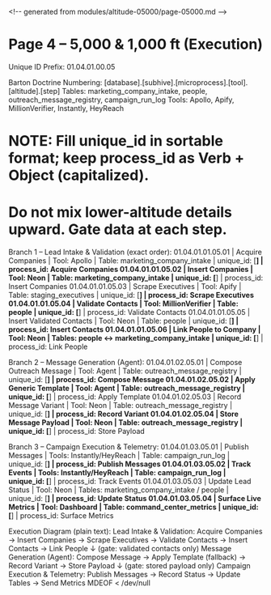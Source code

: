 <\!-- generated from modules/altitude-05000/page-05000.md -->
# Page 4 – 5,000 & 1,000 ft (Execution)
Unique ID Prefix: 01.04.01.00.05

Barton Doctrine Numbering: [database].[subhive].[microprocess].[tool].[altitude].[step]
Tables: marketing_company_intake, people, outreach_message_registry, campaign_run_log
Tools: Apollo, Apify, MillionVerifier, Instantly, HeyReach

# NOTE: Fill unique_id in sortable format; keep process_id as Verb + Object (capitalized).
# Do not mix lower-altitude details upward. Gate data at each step.

Branch 1 – Lead Intake & Validation (exact order):
01.04.01.01.05.01 | Acquire Companies | Tool: Apollo | Table: marketing_company_intake | unique_id: [____] | process_id: Acquire Companies
01.04.01.01.05.02 | Insert Companies  | Tool: Neon   | Table: marketing_company_intake | unique_id: [____] | process_id: Insert Companies
01.04.01.01.05.03 | Scrape Executives | Tool: Apify  | Table: staging_executives       | unique_id: [____] | process_id: Scrape Executives
01.04.01.01.05.04 | Validate Contacts  | Tool: MillionVerifier | Table: people | unique_id: [____] | process_id: Validate Contacts
01.04.01.01.05.05 | Insert Validated Contacts | Tool: Neon | Table: people | unique_id: [____] | process_id: Insert Contacts
01.04.01.01.05.06 | Link People to Company    | Tool: Neon | Tables: people ↔ marketing_company_intake | unique_id: [____] | process_id: Link People

Branch 2 – Message Generation (Agent):
01.04.01.02.05.01 | Compose Outreach Message | Tool: Agent | Table: outreach_message_registry | unique_id: [____] | process_id: Compose Message
01.04.01.02.05.02 | Apply Generic Template   | Tool: Agent | Table: outreach_message_registry | unique_id: [____] | process_id: Apply Template
01.04.01.02.05.03 | Record Message Variant   | Tool: Neon  | Table: outreach_message_registry | unique_id: [____] | process_id: Record Variant
01.04.01.02.05.04 | Store Message Payload    | Tool: Neon  | Table: outreach_message_registry | unique_id: [____] | process_id: Store Payload

Branch 3 – Campaign Execution & Telemetry:
01.04.01.03.05.01 | Publish Messages | Tools: Instantly/HeyReach | Table: campaign_run_log | unique_id: [____] | process_id: Publish Messages
01.04.01.03.05.02 | Track Events     | Tools: Instantly/HeyReach | Table: campaign_run_log | unique_id: [____] | process_id: Track Events
01.04.01.03.05.03 | Update Lead Status | Tool: Neon | Tables: marketing_company_intake / people | unique_id: [____] | process_id: Update Status
01.04.01.03.05.04 | Surface Live Metrics | Tool: Dashboard | Table: command_center_metrics | unique_id: [____] | process_id: Surface Metrics

Execution Diagram (plain text):
Lead Intake & Validation:
Acquire Companies → Insert Companies → Scrape Executives → Validate Contacts → Insert Contacts → Link People
  ↓ (gate: validated contacts only)
Message Generation (Agent):
Compose Message → Apply Template (fallback) → Record Variant → Store Payload
  ↓ (gate: stored payload only)
Campaign Execution & Telemetry:
Publish Messages → Record Status → Update Tables → Send Metrics
MDEOF < /dev/null
